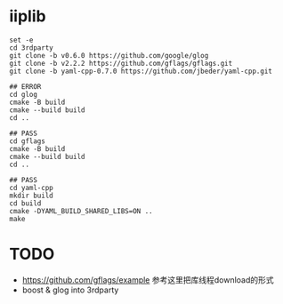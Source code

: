 # iiplib

```
set -e
cd 3rdparty
git clone -b v0.6.0 https://github.com/google/glog
git clone -b v2.2.2 https://github.com/gflags/gflags.git
git clone -b yaml-cpp-0.7.0 https://github.com/jbeder/yaml-cpp.git

## ERROR
cd glog
cmake -B build
cmake --build build
cd ..

## PASS
cd gflags
cmake -B build
cmake --build build
cd ..

## PASS
cd yaml-cpp
mkdir build 
cd build
cmake -DYAML_BUILD_SHARED_LIBS=ON ..
make

```


# TODO

* https://github.com/gflags/example
参考这里把库线程download的形式
* boost & glog into 3rdparty
